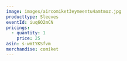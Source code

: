 ```yaml
---
image: images/aircomiket3eymeentu4amtmoz.jpg
producttype: Sleeves
eventId: iuq6O2mCN
pricings:
  - quantity: 1
    price: 25
asin: s-wmtYKSfvm
merchandise: comiket
---
```

